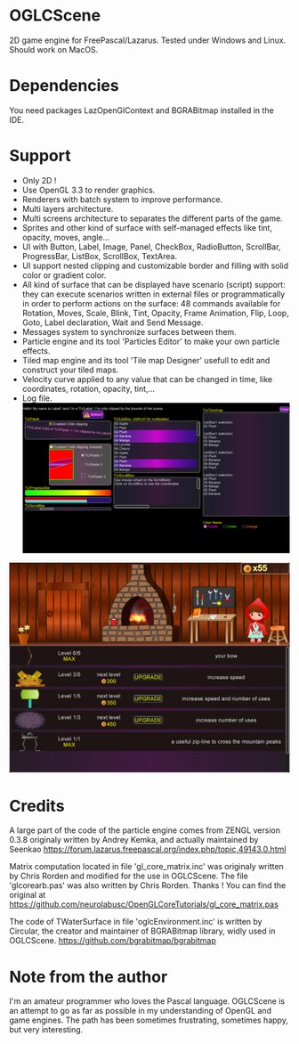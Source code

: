 # OGLCScene
2D game engine for FreePascal/Lazarus. Tested under Windows and Linux. Should work on MacOS.  
# Dependencies
You need packages LazOpenGlContext and BGRABitmap installed in the IDE.  
# Support
- Only 2D !
- Use OpenGL 3.3 to render graphics.
- Renderers with batch system to improve performance.
- Multi layers architecture.
- Multi screens architecture to separates the different parts of the game.
- Sprites and other kind of surface with self-managed effects like tint, opacity, moves, angle...
- UI with Button, Label, Image, Panel, CheckBox, RadioButton, ScrollBar, ProgressBar, ListBox, ScrollBox, TextArea.
- UI support nested clipping and customizable border and filling with solid color or gradient color.
- All kind of surface that can be displayed have scenario (script) support: they can execute scenarios written in external files or programmatically in order to perform actions on the surface: 48 commands available for Rotation, Moves, Scale, Blink, Tint, Opacity, Frame Animation, Flip, Loop, Goto, Label declaration, Wait and Send Message.
- Messages system to synchronize surfaces between them.
- Particle engine and its tool 'Particles Editor' to make your own particle effects.
- Tiled map engine and its tool 'Tile map Designer' usefull to edit and construct your tiled maps.
- Velocity curve applied to any value that can be changed in time, like coordinates, rotation, opacity, tint,...
- Log file.  
![UI elements with customized colors](https://github.com/Lulu04/OGLCScene/blob/a010429fb9950dc95ed595a0e2866dc50e32ed1b/screenshot/UIElements.png)
  
![Workshop screen in game Little Red Riding Hood](https://github.com/Lulu04/OGLCScene/blob/a010429fb9950dc95ed595a0e2866dc50e32ed1b/screenshot/GameLittleRedRidingHood.png)
  
# Credits
A large part of the code of the particle engine comes from ZENGL version 0.3.8 originaly written by Andrey Kemka, and actually maintained by Seenkao https://forum.lazarus.freepascal.org/index.php/topic,49143.0.html

Matrix computation located in file 'gl_core_matrix.inc' was originaly written by Chris Rorden and modified for the use in OGLCScene. The file 'glcorearb.pas' was also written by Chris Rorden. Thanks !
You can find the original at https://github.com/neurolabusc/OpenGLCoreTutorials/gl_core_matrix.pas

The code of TWaterSurface in file 'oglcEnvironment.inc' is written by Circular, the creator and maintainer of BGRABitmap library, widly used in OGLCScene. https://github.com/bgrabitmap/bgrabitmap
# Note from the author
I'm an amateur programmer who loves the Pascal language. OGLCScene is an attempt to go as far as possible in my understanding of OpenGL and game engines. The path has been sometimes frustrating, sometimes happy, but very interesting.